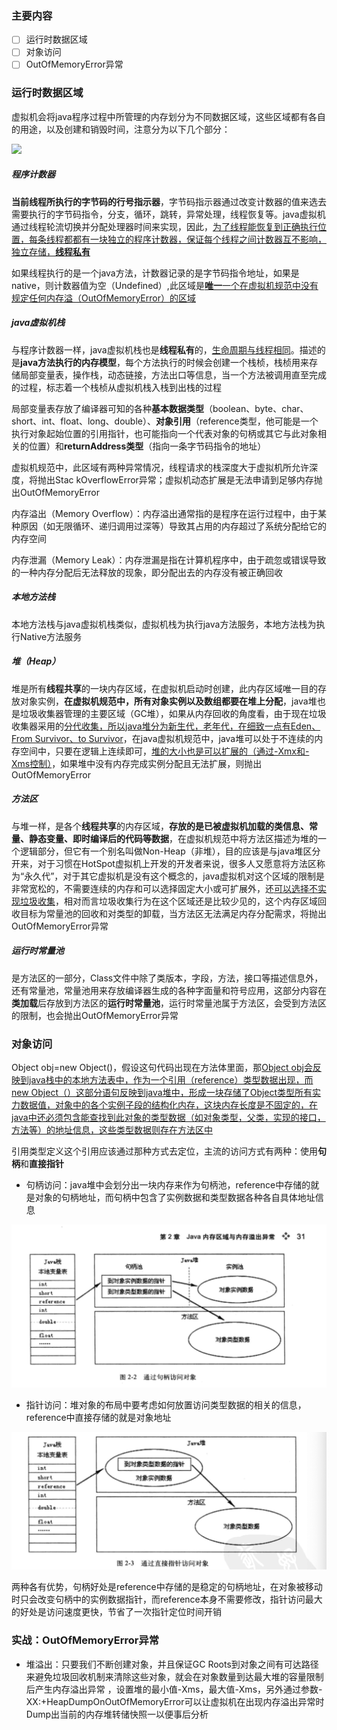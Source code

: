 ### 主要内容

- [ ] 运行时数据区域
- [ ] 对象访问
- [ ] OutOfMemoryError异常

### 运行时数据区域

虚拟机会将java程序过程中所管理的内存划分为不同数据区域，这些区域都有各自的用途，以及创建和销毁时间，注意分为以下几个部分：

![](../jpeg/运行时数据区域.png)

##### 程序计数器

**当前线程所执行的字节码的行号指示器**，字节码指示器通过改变计数器的值来选去需要执行的字节码指令，分支，循环，跳转，异常处理，线程恢复等。java虚拟机通过线程轮流切换并分配处理器时间来实现，因此，<u>为了线程能恢复到正确执行位置，每条线程都都有一块独立的程序计数器，保证每个线程之间计数器互不影响，独立存储，**线程私有**</u>

如果线程执行的是一个java方法，计数器记录的是字节码指令地址，如果是native，则计数器值为空（Undefined）,此区域是<u>**唯一**一个在虚拟机规范中没有规定任何内存溢（OutOfMemoryError）的区域</u>

##### java虚拟机栈

与程序计数器一样，java虚拟机栈也是**线程私有**的，<u>生命周期与线程相同</u>。描述的是**java方法执行的内存模型**，每个方法执行的时候会创建一个栈桢，栈桢用来存储局部变量表，操作栈，动态链接，方法出口等信息，当一个方法被调用直至完成的过程，标志着一个栈桢从虚拟机栈入栈到出栈的过程

局部变量表存放了编译器可知的各种**基本数据类型**（boolean、byte、char、short、int、float、long、double）、**对象引用**（reference类型，他可能是一个执行对象起始位置的引用指针，也可能指向一个代表对象的句柄或其它与此对象相关的位置）和**returnAddress类型**（指向一条字节码指令的地址）

虚拟机规范中，此区域有两种异常情况，线程请求的栈深度大于虚拟机所允许深度，将抛出Stac kOverflowError异常；虚拟机动态扩展是无法申请到足够内存抛出OutOfMemoryError

内存溢出（Memory Overflow）：内存溢出通常指的是程序在运行过程中，由于某种原因（如无限循环、递归调用过深等）导致其占用的内存超过了系统分配给它的内存空间

内存泄漏（Memory Leak）：内存泄漏是指在计算机程序中，由于疏忽或错误导致的一种内存分配后无法释放的现象，即分配出去的内存没有被正确回收

##### 本地方法栈

本地方法栈与java虚拟机栈类似，虚拟机栈为执行java方法服务，本地方法栈为执行Native方法服务

##### 堆（Heap）

堆是所有**线程共享**的一块内存区域，在虚拟机启动时创建，此内存区域唯一目的存放对象实例，**在虚拟机规范中，所有对象实例以及数组都要在堆上分配**，java堆也是垃圾收集器管理的主要区域（GC堆），如果从内存回收的角度看，由于现在垃圾收集器采用的<u>分代收集，所以java堆分为新生代，老年代，在细致一点有Eden、From Survivor、to Survivor</u>，在java虚拟机规范中，java堆可以处于不连续的内存空间中，只要在逻辑上连续即可，<u>堆的大小也是可以扩展的（通过-Xmx和-Xms控制）</u>，如果堆中没有内存完成实例分配且无法扩展，则抛出OutOfMemoryError

##### 方法区

与堆一样，是各个**线程共享**的内存区域，**存放的是已被虚拟机加载的类信息、常量、静态变量、即时编译后的代码等数据**，在虚拟机规范中将方法区描述为堆的一个逻辑部分，但它有一个别名叫做Non-Heap（非堆），目的应该是与java堆区分开来，对于习惯在HotSpot虚拟机上开发的开发者来说，很多人又愿意将方法区称为“永久代”，对于其它虚拟机是没有这个概念的，java虚拟机对这个区域的限制是非常宽松的，不需要连续的内存和可以选择固定大小或可扩展外，还<u>可以选择不实现垃圾收集</u>，相对而言垃圾收集行为在这个区域还是比较少见的，这个内存区域回收目标为常量池的回收和对类型的卸载，当方法区无法满足内存分配需求，将抛出OutOfMemoryError异常

##### 运行时常量池

是方法区的一部分，Class文件中除了类版本，字段，方法，接口等描述信息外，还有常量池，常量池用来存放编译器生成的各种字面量和符号应用，这部分内容在**类加载**后存放到方法区的**运行时常量池**，运行时常量池属于方法区，会受到方法区的限制，也会抛出OutOfMemoryError异常



### 对象访问

Object obj=new Object()，假设这句代码出现在方法体里面，那<u>Object obj会反映到java栈中的本地方法表中，作为一个引用（reference）类型数据出现，而new Object（）这部分语句反映到java堆中，形成一块存储了Object类型所有实力数据值，对象中的各个实例子段的结构化内存，这块内存长度是不固定的，在java中还必须包含能查找到此对象的类型数据（如对象类型，父类，实现的接口，方法等）的地址信息，这些类型数据则存在方法区中</u>

引用类型定义这个引用应该通过那种方式去定位，主流的访问方式有两种：使用**句柄**和**直接指针**

- 句柄访问：java堆中会划分出一块内存来作为句柄池，reference中存储的就是对象的句柄地址，而句柄中包含了实例数据和类型数据各种各自具体地址信息

![](./jpeg/句柄池.png)

- 指针访问：堆对象的布局中要考虑如何放置访问类型数据的相关的信息，reference中直接存储的就是对象地址

![](./jpeg/指针.png)

两种各有优势，句柄好处是reference中存储的是稳定的句柄地址，在对象被移动时只会改变句柄中的实例数据指针，而reference本身不需要修改，指针访问最大的好处是访问速度更快，节省了一次指针定位时间开销

### 实战：OutOfMemoryError异常

- 堆溢出：只要我们不断创建对象，并且保证GC Roots到对象之间有可达路径来避免垃圾回收机制来清除这些对象，就会在对象数量到达最大堆的容量限制后产生内存溢出异常 ，设置堆的最小值-Xms，最大值-Xms，另外通过参数-XX:+HeapDumpOnOutOfMemoryError可以让虚拟机在出现内存溢出异常时Dump出当前的内存堆转储快照一以便事后分析

